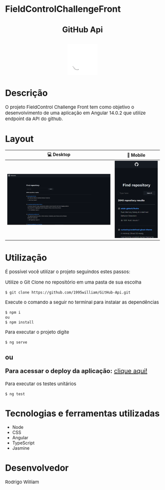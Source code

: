# FieldControlChallengeFront

<div>
   <h2 align="center" style="font-size: 25px;margin-bottom: 2rem;">GitHub Api</h2>
   <div align="center">
    <img style="width: 100px;" src="./public/github.svg" alt="logo"/>
   </div>
</div>

# Descrição

<div style="margin-bottom:2rem;">

<p style="font-size: 15px">O projeto FieldControl Challenge Front tem como objetivo o desenvolvimento de uma aplicação em Angular 14.0.2 que utilize endpoint da API do github.</p>
</div>

# Layout

|        💻 Desktop         |        📱 Mobile         |
| :-----------------------: | :----------------------: |
| ![](./public/desktop.png) | ![](./public/mobile.png) |

# Utilização

<p style="font-size: 15px">É possível você utilizar o projeto seguindos estes passos:</p>
<p style="font-size: 15px">Utilize o Git Clone no repositório em uma pasta de sua escolha</p>

```
$ git clone https://github.com/1995william/GitHub-Api.git
```

<p style="font-size: 15px">Execute o comando a seguir no terminal para instalar as dependências</p>

```
$ npm i
ou
$ npm install
```

<p style="font-size: 15px">Para executar o projeto digite</p>

```
$ ng serve
```

## ou

<p style="font-size: 20px; "><strong>Para acessar o deploy da aplicação:</strong> <a href="http://git-hub-api-kappa.vercel.app/" target="_blank" style="font-size: 20px">clique aqui!</a></p>

<p style="font-size: 15px">Para executar os testes unitários</p>

```
$ ng test
```

# Tecnologias e ferramentas utilizadas

<div >
<ul>
<li>Node</li>
<li>CSS</li>
<li>Angular</li>
<li>TypeScript</li>
<li>Jasmine</li>

</ul>

</div>

# Desenvolvedor

<p style="font-size: 15px">Rodrigo William</p>
